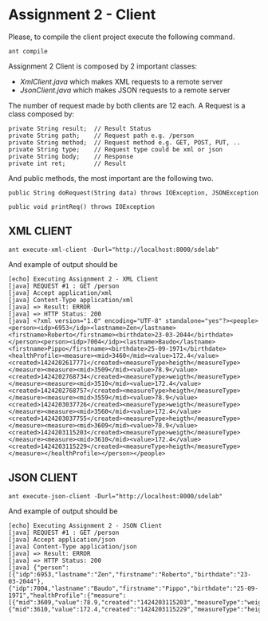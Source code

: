 # Assignment 2 - Client

Please, to compile the client project execute the following command.
```
ant compile
```

Assignment 2 Client is composed by 2 important classes:
- *XmlClient.java* which makes XML requests to a remote server
- *JsonClient.java* which makes JSON requests to a remote server

The number of request made by both clients are 12 each.
A Request is a class composed by:
```
private String result;	// Result Status
private String path;	// Request path e.g. /person
private String method;	// Request method e.g. GET, POST, PUT, ..
private String type;	// Request type could be xml or json
private String body;	// Response
private int ret;		// Result
```

And public methods, the most important are the following two.
```
public String doRequest(String data) throws IOException, JSONException

public void printReq() throws IOException
```


## XML CLIENT

```
ant execute-xml-client -Durl="http://localhost:8000/sdelab"
```

And example of output should be
```
[echo] Executing Assignment 2 - XML Client
[java] REQUEST #1 : GET /person
[java] Accept application/xml
[java] Content-Type application/xml
[java] => Result: ERROR
[java] => HTTP Status: 200
[java] <?xml version="1.0" encoding="UTF-8" standalone="yes"?><people><person><idp>6953</idp><lastname>Zen</lastname><firstname>Roberto</firstname><birthdate>23-03-2044</birthdate></person><person><idp>7004</idp><lastname>Baudo</lastname><firstname>Pippo</firstname><birthdate>25-09-1971</birthdate><healthProfile><measure><mid>3460</mid><value>172.4</value><created>1424202617771</created><measureType>heigth</measureType></measure><measure><mid>3509</mid><value>78.9</value><created>1424202768734</created><measureType>weigth</measureType></measure><measure><mid>3510</mid><value>172.4</value><created>1424202768757</created><measureType>heigth</measureType></measure><measure><mid>3559</mid><value>78.9</value><created>1424203037726</created><measureType>weigth</measureType></measure><measure><mid>3560</mid><value>172.4</value><created>1424203037755</created><measureType>heigth</measureType></measure><measure><mid>3609</mid><value>78.9</value><created>1424203115203</created><measureType>weigth</measureType></measure><measure><mid>3610</mid><value>172.4</value><created>1424203115229</created><measureType>heigth</measureType></measure></healthProfile></person></people>
```

## JSON CLIENT

```
ant execute-json-client -Durl="http://localhost:8000/sdelab"
```

And example of output should be
```
[echo] Executing Assignment 2 - JSON Client
[java] REQUEST #1 : GET /person
[java] Accept application/json
[java] Content-Type application/json
[java] => Result: ERROR
[java] => HTTP Status: 200
[java] {"person":[{"idp":6953,"lastname":"Zen","firstname":"Roberto","birthdate":"23-03-2044"},{"idp":7004,"lastname":"Baudo","firstname":"Pippo","birthdate":"25-09-1971","healthProfile":{"measure":[{"mid":3609,"value":78.9,"created":"1424203115203","measureType":"weigth"},{"mid":3610,"value":172.4,"created":"1424203115229","measureType":"heigth"}]}}]}
```
